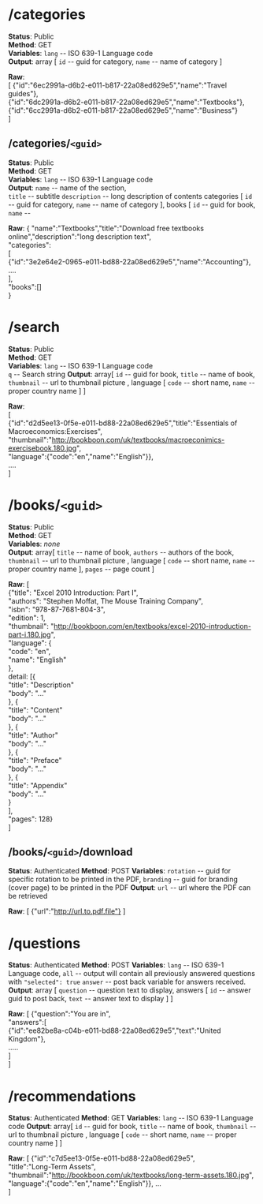 # /categories
__Status__: Public  
__Method__: GET  
__Variables__:  `lang`  -- ISO 639-1 Language code  
__Output__: array [ `id` -- guid for category, `name` -- name of category ]  

__Raw__:  
	[ 
		{"id":"6ec2991a-d6b2-e011-b817-22a08ed629e5","name":"Travel guides"},  
		{"id":"6dc2991a-d6b2-e011-b817-22a08ed629e5","name":"Textbooks"},  
		{"id":"6cc2991a-d6b2-e011-b817-22a08ed629e5","name":"Business"}  
	]

## /categories/`<guid>`
__Status__: Public  
__Method__: GET  
__Variables__:  `lang`  -- ISO 639-1 Language code  
__Output__: `name` -- name of the section,  
`title` -- subtitle
`description` -- long description of contents
categories [ `id` -- guid for category, `name` -- name of category ],
books [ `id` -- guid for book,
`name` --

__Raw__:
	{
		"name":"Textbooks","title":"Download free textbooks online","description":"long description text",  
		"categories":  
		[  
				{"id":"3e2e64e2-0965-e011-bd88-22a08ed629e5","name":"Accounting"}, ....  
		],  
		"books":[]  
	}

# /search
__Status__: Public  
__Method__: GET  
__Variables__: `lang`  -- ISO 639-1 Language code  
`q`  -- Search string 
__Output__:  array[ `id` -- guid for book, `title` -- name of book, `thumbnail` -- url to thumbnail picture , language [ `code` -- short name,  `name` -- proper country name ] ]  

__Raw__:  
	[   
		{"id":"d2d5ee13-0f5e-e011-bd88-22a08ed629e5","title":"Essentials of Macroeconomics:Exercises",  
		"thumbnail":"http://bookboon.com/uk/textbooks/macroeconimics-exercisebook.180.jpg",  
		"language":{"code":"en","name":"English"}},  
		....  
	]  

# /books/`<guid>`
__Status__: Public  
__Method__: GET  
__Variables__: *none*  
__Output__:  array[ `title` -- name of book, `authors` -- authors of the book, `thumbnail` -- url to thumbnail picture , language [ `code` -- short name,  `name` -- proper country name ], `pages` -- page count ]  

__Raw__:
	[   
		{"title": "Excel 2010 Introduction: Part I",  
		"authors": "Stephen Moffat, The Mouse Training Company",  
		"isbn": "978-87-7681-804-3",  
		"edition": 1,  
		"thumbnail": "http://bookboon.com/en/textbooks/excel-2010-introduction-part-i.180.jpg",  
		"language": {  
			"code": "en",  
			"name": "English"  
		},  
		detail: [{  
			"title": "Description"  
			"body": "..."  
			}, {  
			"title": "Content"  
			"body": "..."  
			}, {  
			"title": "Author"  
			"body": "..."  
			}, {  
			"title": "Preface"  
			"body": "..."  
			}, {  
			"title": "Appendix"  
			"body": "..."  
			}  
		],  
		"pages": 128}  
	]

## /books/`<guid>`/download
__Status__: Authenticated
__Method__: POST
__Variables__: `rotation` -- guid for specific rotation to be printed in the PDF,
`branding` -- guid for branding (cover page) to be printed in the PDF
__Output__: `url` -- url where the PDF can be retrieved

__Raw__:
	[ 
		{"url":"http://url.to.pdf.file"}
	]

# /questions
__Status__: Authenticated
__Method__: POST
__Variables__: `lang`  -- ISO 639-1 Language code,
`all` -- output will contain all previously answered questions with `"selected": true`
`answer` -- post back variable for answers received.
__Output__: array [ `question` -- question text to display, answers [ `id` -- answer guid to post back, `text` -- answer text to display ] ] 

__Raw__:
	[ 
		{"question":"You are in",  
		"answers":[  
			{"id":"ee82be8a-c04b-e011-bd88-22a08ed629e5","text":"United Kingdom"},  
			.....  
		]  
	]



# /recommendations
__Status__: Authenticated
__Method__: GET
__Variables__: `lang`  -- ISO 639-1 Language code
__Output__:  array[ `id` -- guid for book, `title` -- name of book, `thumbnail` -- url to thumbnail picture , language [ `code` -- short name,  `name` -- proper country name ] ]

__Raw__:
	[ 
		{"id":"c7d5ee13-0f5e-e011-bd88-22a08ed629e5",  
		"title":"Long-Term Assets",  
		"thumbnail":"http://bookboon.com/uk/textbooks/long-term-assets.180.jpg",  
		"language":{"code":"en","name":"English"}}, ...  
	]

